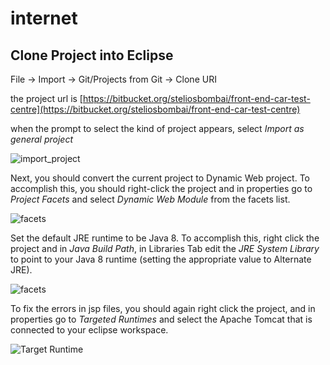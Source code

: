 # internet

## Clone Project into Eclipse


File -> Import -> Git/Projects from Git -> Clone URI

the project url is 
[https://bitbucket.org/steliosbombai/front-end-car-test-centre](https://bitbucket.org/steliosbombai/front-end-car-test-centre)

when the prompt to select the kind of project appears, select *Import as general project*


![import_project](screenshots/import.png "Import into Eclipse")


Next, you should convert the current project to Dynamic Web project.
To accomplish this, you should right-click the project and in properties go to *Project Facets*
and select _Dynamic Web Module_ from the facets list.

![facets](screenshots/facets.png "Convert to Dynamic Web Project")

Set the default JRE runtime to be Java 8. To accomplish this, right click the project and in _Java Build Path_, in Libraries Tab edit the _JRE System Library_ to point to your Java 8 runtime (setting the appropriate value to Alternate JRE).

![facets](screenshots/jre.jpg "JRE config")

To fix the errors in jsp files, you should again right click the project, and in properties go to _Targeted Runtimes_ and select the Apache Tomcat that is connected to your eclipse workspace.

![Target Runtime](screenshots/target_runtime.png "Target Runtime")
